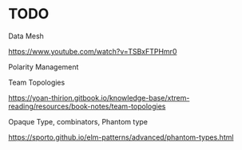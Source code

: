 # TODO


Data Mesh

https://www.youtube.com/watch?v=TSBxFTPHmr0

Polarity Management


Team Topologies

https://yoan-thirion.gitbook.io/knowledge-base/xtrem-reading/resources/book-notes/team-topologies


 Opaque Type, combinators, Phantom type

https://sporto.github.io/elm-patterns/advanced/phantom-types.html
